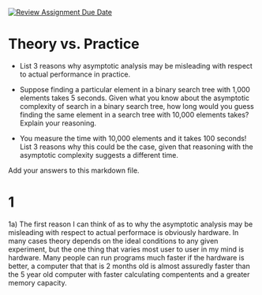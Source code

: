 [![Review Assignment Due Date](https://classroom.github.com/assets/deadline-readme-button-24ddc0f5d75046c5622901739e7c5dd533143b0c8e959d652212380cedb1ea36.svg)](https://classroom.github.com/a/FgMJElkj)
# Theory vs. Practice

- List 3 reasons why asymptotic analysis may be misleading with respect to
  actual performance in practice.

- Suppose finding a particular element in a binary search tree with 1,000
  elements takes 5 seconds. Given what you know about the asymptotic complexity
  of search in a binary search tree, how long would you guess finding the same
  element in a search tree with 10,000 elements takes? Explain your reasoning.

- You measure the time with 10,000 elements and it takes 100 seconds! List 3
  reasons why this could be the case, given that reasoning with the asymptotic
  complexity suggests a different time.

Add your answers to this markdown file.

# 1
1a) The first reason I can think of as to why the asymptotic analysis may be misleading with respect to actual performace is obviously hardware.
In many cases theory depends on the ideal conditions to any given experiment, but the one thing that varies most user to user in my mind is hardware.
Many people can run programs much faster if the hardware is better, a computer that that is 2 months old is almost assuredly faster than the 5 year old computer
with faster calculating compentents and a greater memory capacity.
